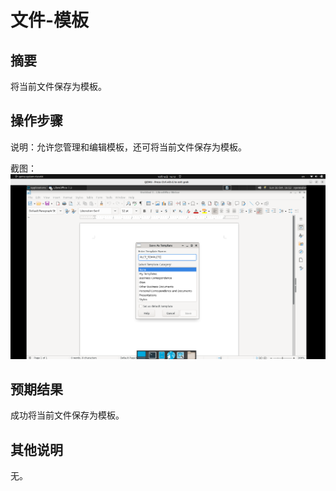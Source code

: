 # 文件-模板

## 摘要

将当前文件保存为模板。

## 操作步骤

说明：允许您管理和编辑模板，还可将当前文件保存为模板。

截图：![image](./img/z6.png)

## 预期结果

成功将当前文件保存为模板。

## 其他说明

无。

